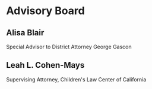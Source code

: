 # Advisory Board

## Alisa Blair
Special Advisor to District Attorney George Gascon

## Leah L. Cohen-Mays
Supervising Attorney, Children's Law Center of California
